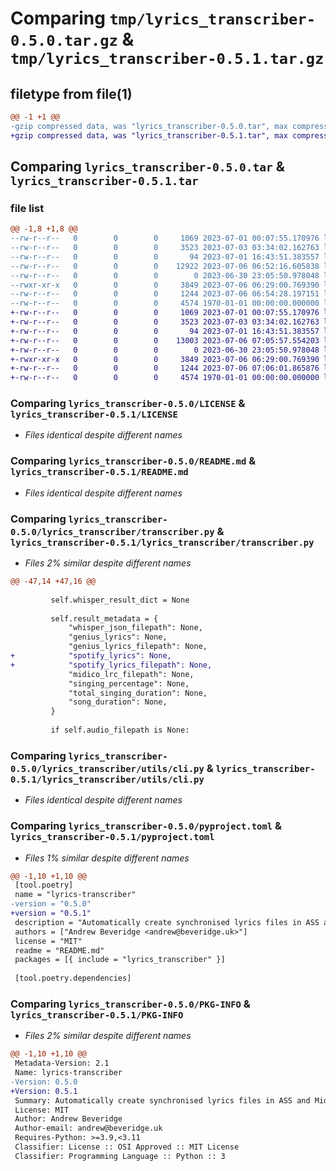 # Comparing `tmp/lyrics_transcriber-0.5.0.tar.gz` & `tmp/lyrics_transcriber-0.5.1.tar.gz`

## filetype from file(1)

```diff
@@ -1 +1 @@
-gzip compressed data, was "lyrics_transcriber-0.5.0.tar", max compression
+gzip compressed data, was "lyrics_transcriber-0.5.1.tar", max compression
```

## Comparing `lyrics_transcriber-0.5.0.tar` & `lyrics_transcriber-0.5.1.tar`

### file list

```diff
@@ -1,8 +1,8 @@
--rw-r--r--   0        0        0     1069 2023-07-01 00:07:55.170976 lyrics_transcriber-0.5.0/LICENSE
--rw-r--r--   0        0        0     3523 2023-07-03 03:34:02.162763 lyrics_transcriber-0.5.0/README.md
--rw-r--r--   0        0        0       94 2023-07-01 16:43:51.383557 lyrics_transcriber-0.5.0/lyrics_transcriber/__init__.py
--rw-r--r--   0        0        0    12922 2023-07-06 06:52:16.605838 lyrics_transcriber-0.5.0/lyrics_transcriber/transcriber.py
--rw-r--r--   0        0        0        0 2023-06-30 23:05:50.978048 lyrics_transcriber-0.5.0/lyrics_transcriber/utils/__init__.py
--rwxr-xr-x   0        0        0     3849 2023-07-06 06:29:00.769390 lyrics_transcriber-0.5.0/lyrics_transcriber/utils/cli.py
--rw-r--r--   0        0        0     1244 2023-07-06 06:54:28.197151 lyrics_transcriber-0.5.0/pyproject.toml
--rw-r--r--   0        0        0     4574 1970-01-01 00:00:00.000000 lyrics_transcriber-0.5.0/PKG-INFO
+-rw-r--r--   0        0        0     1069 2023-07-01 00:07:55.170976 lyrics_transcriber-0.5.1/LICENSE
+-rw-r--r--   0        0        0     3523 2023-07-03 03:34:02.162763 lyrics_transcriber-0.5.1/README.md
+-rw-r--r--   0        0        0       94 2023-07-01 16:43:51.383557 lyrics_transcriber-0.5.1/lyrics_transcriber/__init__.py
+-rw-r--r--   0        0        0    13003 2023-07-06 07:05:57.554203 lyrics_transcriber-0.5.1/lyrics_transcriber/transcriber.py
+-rw-r--r--   0        0        0        0 2023-06-30 23:05:50.978048 lyrics_transcriber-0.5.1/lyrics_transcriber/utils/__init__.py
+-rwxr-xr-x   0        0        0     3849 2023-07-06 06:29:00.769390 lyrics_transcriber-0.5.1/lyrics_transcriber/utils/cli.py
+-rw-r--r--   0        0        0     1244 2023-07-06 07:06:01.865876 lyrics_transcriber-0.5.1/pyproject.toml
+-rw-r--r--   0        0        0     4574 1970-01-01 00:00:00.000000 lyrics_transcriber-0.5.1/PKG-INFO
```

### Comparing `lyrics_transcriber-0.5.0/LICENSE` & `lyrics_transcriber-0.5.1/LICENSE`

 * *Files identical despite different names*

### Comparing `lyrics_transcriber-0.5.0/README.md` & `lyrics_transcriber-0.5.1/README.md`

 * *Files identical despite different names*

### Comparing `lyrics_transcriber-0.5.0/lyrics_transcriber/transcriber.py` & `lyrics_transcriber-0.5.1/lyrics_transcriber/transcriber.py`

 * *Files 2% similar despite different names*

```diff
@@ -47,14 +47,16 @@
 
         self.whisper_result_dict = None
 
         self.result_metadata = {
             "whisper_json_filepath": None,
             "genius_lyrics": None,
             "genius_lyrics_filepath": None,
+            "spotify_lyrics": None,
+            "spotify_lyrics_filepath": None,
             "midico_lrc_filepath": None,
             "singing_percentage": None,
             "total_singing_duration": None,
             "song_duration": None,
         }
 
         if self.audio_filepath is None:
```

### Comparing `lyrics_transcriber-0.5.0/lyrics_transcriber/utils/cli.py` & `lyrics_transcriber-0.5.1/lyrics_transcriber/utils/cli.py`

 * *Files identical despite different names*

### Comparing `lyrics_transcriber-0.5.0/pyproject.toml` & `lyrics_transcriber-0.5.1/pyproject.toml`

 * *Files 1% similar despite different names*

```diff
@@ -1,10 +1,10 @@
 [tool.poetry]
 name = "lyrics-transcriber"
-version = "0.5.0"
+version = "0.5.1"
 description = "Automatically create synchronised lyrics files in ASS and MidiCo LRC formats with word-level timestamps, using Whisper and lyrics from Genius and Spotify"
 authors = ["Andrew Beveridge <andrew@beveridge.uk>"]
 license = "MIT"
 readme = "README.md"
 packages = [{ include = "lyrics_transcriber" }]
 
 [tool.poetry.dependencies]
```

### Comparing `lyrics_transcriber-0.5.0/PKG-INFO` & `lyrics_transcriber-0.5.1/PKG-INFO`

 * *Files 2% similar despite different names*

```diff
@@ -1,10 +1,10 @@
 Metadata-Version: 2.1
 Name: lyrics-transcriber
-Version: 0.5.0
+Version: 0.5.1
 Summary: Automatically create synchronised lyrics files in ASS and MidiCo LRC formats with word-level timestamps, using Whisper and lyrics from Genius and Spotify
 License: MIT
 Author: Andrew Beveridge
 Author-email: andrew@beveridge.uk
 Requires-Python: >=3.9,<3.11
 Classifier: License :: OSI Approved :: MIT License
 Classifier: Programming Language :: Python :: 3
```

